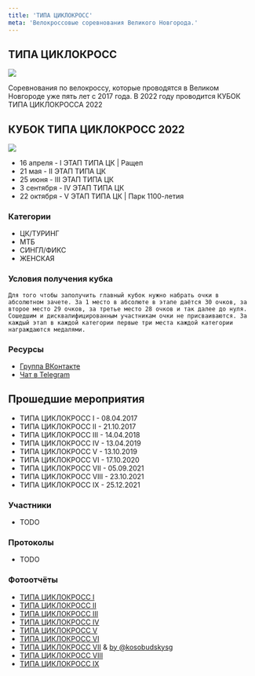 ```yaml
---
title: 'ТИПА ЦИКЛОКРОСС'
meta: 'Велокроссовые соревнования Великого Новгорода.'
---
```


## ТИПА ЦИКЛОКРОСС

![](https://sun9-74.userapi.com/impg/MTRuwoH0C2aeZaIeUMKoxi3O21NTAQKgXo8wgQ/l0n1Lq_WIVs.jpg?size=1920x1280&quality=96&sign=c203725b8b393748f183bfea5456473b&type=album)

Соревнования по велокроссу, которые проводятся в Великом Новгороде уже пять лет с 2017 года.
В 2022 году проводится КУБОК ТИПА ЦИКЛОКРОССА 2022

## КУБОК ТИПА ЦИКЛОКРОСС 2022

![](https://sun9-47.userapi.com/impg/jCoWvllmRFHnC2I0Wzf_IrKOIUBWoJ3jgoo5CQ/SVYFWk8e24I.jpg?size=1620x2160&quality=96&sign=9f26ede31e5d5f4ca5c10d2d5a3b0507&type=album)

- 16 апреля - I ЭТАП ТИПА ЦК | Ращеп
- 21 мая - II ЭТАП ТИПА ЦК
- 25 июня - III ЭТАП ТИПА ЦК
- 3 сентября - IV ЭТАП ТИПА ЦК
- 22 октября - V ЭТАП ТИПА ЦК | Парк 1100-летия

### Категории
- ЦК/ТУРИНГ
- МТБ
- СИНГЛ/ФИКС
- ЖЕНСКАЯ

### Условия получения кубка
``Для того чтобы заполучить главный кубок нужно набрать очки в абсолютном зачете.
За 1 место в абсолюте в этапе даётся 30 очков, за второе место 29 очков, за третье место 28 очков и так далее до нуля.
Сошедшим и дисквалифицированным участникам очки не присваиваются.
За каждый этап в каждой категории первые три места каждой категории награждаются медалями.``

### Ресурсы

- [Группа ВКонтакте](https://vk.com/tipacyclo)
- [Чат в Telegram](https://t.me/+miS-qY3Ai_4zNzE6)

## Прошедшие мероприятия

- ТИПА ЦИКЛОКРОСС I - 08.04.2017
- ТИПА ЦИКЛОКРОСС II - 21.10.2017
- ТИПА ЦИКЛОКРОСС III - 14.04.2018
- ТИПА ЦИКЛОКРОСС IV - 13.04.2019
- ТИПА ЦИКЛОКРОСС V - 13.10.2019
- ТИПА ЦИКЛОКРОСС VI - 17.10.2020
- ТИПА ЦИКЛОКРОСС VII - 05.09.2021
- ТИПА ЦИКЛОКРОСС VIII - 23.10.2021
- ТИПА ЦИКЛОКРОСС IX - 25.12.2021

### Участники

- TODO

### Протоколы

- TODO

### Фотоотчёты

- [ТИПА ЦИКЛОКРОСС I](https://vk.com/album-143031255_243061534)
- [ТИПА ЦИКЛОКРОСС II](https://vk.com/album-143031255_248187182)
- [ТИПА ЦИКЛОКРОСС III](https://vk.com/album-143031255_253051440)
- [ТИПА ЦИКЛОКРОСС IV](https://vk.com/album-143031255_262138716)
- [ТИПА ЦИКЛОКРОСС V](https://vk.com/album-143031255_267301727)
- [ТИПА ЦИКЛОКРОСС VI](https://vk.com/album-143031255_275236960)
- [ТИПА ЦИКЛОКРОСС VII](https://vk.com/album-143031255_280698891) & [by @kosobudskysg](https://vk.com/album-143031255_280700663)
- [ТИПА ЦИКЛОКРОСС VIII](https://vk.com/album-143031255_281302871)
- [ТИПА ЦИКЛОКРОСС IX](https://vk.com/album-143031255_281976234)